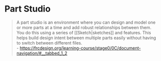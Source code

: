 # Part Studio

> A part studio is an environment where you can design and model one or more parts at a time and add robust relationships between them. You do this using a series of [[Sketch|sketches]] and features. This helps build design intent between multiple parts easily without having to switch between different files.  
> \- <https://frcdesign.org/learning-course/stage0/0C/document-navigation/#__tabbed_1_2>